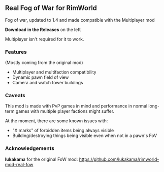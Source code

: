 ﻿## Real Fog of War for RimWorld
Fog of war, updated to 1.4 and made compatible with the Multiplayer mod

**Download in the Releases** on the left 

Multiplayer isn't required for it to work.

### Features
(Mostly coming from the original mod)
- Multiplayer and multifaction compatibility
- Dynamic pawn field of view
- Camera and watch tower buildings

### Caveats
This mod is made with PvP games in mind and performance in normal long-term games with multiple player factions might suffer.

At the moment, there are some known issues with:
- "X marks" of forbidden items being always visible
- Building/destroying things being visible even when not in a pawn's FoV

### Acknowledgements
**lukakama** for the original FoW mod: https://github.com/lukakama/rimworld-mod-real-fow